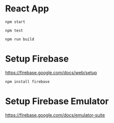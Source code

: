 # React App

```
npm start
```

```
npm test
```

```
npm run build
```

# Setup Firebase

https://firebase.google.com/docs/web/setup

```
npm install firebase
```

# Setup Firebase Emulator

https://firebase.google.com/docs/emulator-suite
